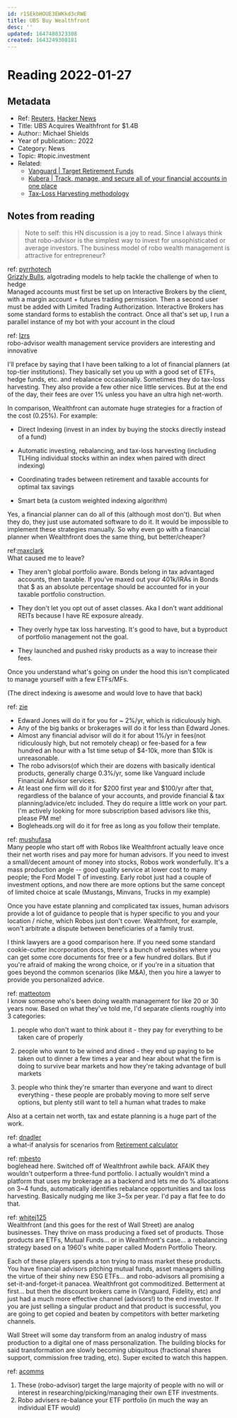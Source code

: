 ```yaml
---
id: r1SEkbHOUE3EWKkd3cRWE
title: UBS Buy Wealthfront
desc: ''
updated: 1647480323308
created: 1643249308181
---
```

# Reading 2022-01-27

## Metadata

- Ref: [Reuters](https://www.reuters.com/business/finance/ubs-buy-us-wealth-management-specialist-wealthfront-14-bln-2022-01-26/), [Hacker News](https://news.ycombinator.com/item?id=30088446)
- Title: UBS Acquires Wealthfront for $1.4B
- Author:: Michael Shields
- Year of publication:: 2022
- Category: News
- Topic: #topic.investment
- Related: 
  - [Vanguard | Target Retirement Funds](https://investor.vanguard.com/investment-products/mutual-funds/target-retirement-funds)
  - [Kubera | Track, manage, and secure all of your financial accounts in one place](https://www.kubera.com/)
  - [Tax-Loss Harvesting methodology](https://support.wealthfront.com/hc/en-us/articles/209348486-Tax-Loss-Harvesting)

## Notes from reading

> Note to self: this HN discussion is a joy to read. Since I always think that robo-advisor is the simplest way to invest for unsophisticated or average investors. The business model of robo wealth management is attractive for entrepreneur?

ref: [pyrrhotech](https://news.ycombinator.com/item?id=30089002)  
[Grizzly Bulls](https://grizzlybulls.com/), algotrading models to help tackle the challenge of when to hedge  
Managed accounts must first be set up on Interactive Brokers by the client, with a margin account + futures trading permission. Then a second user must be added with Limited Trading Authorization. Interactive Brokers has some standard forms to establish the contract. Once all that's set up, I run a parallel instance of my bot with your account in the cloud

ref: [Izrs](https://news.ycombinator.com/item?id=30090148)  
robo-advisor wealth management service providers are interesting and innovative

I'll preface by saying that I have been talking to a lot of financial planners (at top-tier institutions). They basically set you up with a good set of ETFs, hedge funds, etc. and rebalance occasionally. Sometimes they do tax-loss harvesting. They also provide a few other nice little services. But at the end of the day, their fees are over 1% unless you have an ultra high net-worth.

In comparison, Wealthfront can automate huge strategies for a fraction of the cost (0.25%). For example:

- Direct Indexing (invest in an index by buying the stocks directly instead of a fund)

- Automatic investing, rebalancing, and tax-loss harvesting (including TLHing individual stocks within an index when paired with direct indexing)

- Coordinating trades between retirement and taxable accounts for optimal tax savings

- Smart beta (a custom weighted indexing algorithm)

Yes, a financial planner can do all of this (although most don't). But when they do, they just use automated software to do it. It would be impossible to implement these strategies manually. So why even go with a financial planner when Wealthfront does the same thing, but better/cheaper?

ref:[maxclark](https://news.ycombinator.com/item?id=30091380)  
What caused me to leave?

- They aren't global portfolio aware. Bonds belong in tax advantaged accounts, then taxable. If you've maxed out your 401k/IRAs in Bonds that $ as an absolute percentage should be accounted for in your taxable portfolio construction.

- They don't let you opt out of asset classes. Aka I don't want additional REITs because I have RE exposure already.

- They overly hype tax loss harvesting. It's good to have, but a byproduct of portfolio management not the goal.

- They launched and pushed risky products as a way to increase their fees.

Once you understand what's going on under the hood this isn't complicated to manage yourself with a few ETFs/MFs.

(The direct indexing is awesome and would love to have that back)

ref: [zie](https://news.ycombinator.com/item?id=30091787)
- Edward Jones will do it for you for ~ 2%/yr, which is ridiculously high.
- Any of the big banks or brokerages will do it for less than Edward Jones.
- Almost any financial advisor will do it for about 1%/yr in fees(not ridiculously high, but not remotely cheap) or fee-based for a few hundred an hour with a 1st time setup of $4-10k, more than $10k is unreasonable.
- The robo advisors(of which their are dozens with basically identical products, generally charge 0.3%/yr, some like Vanguard include Financial Advisor services.
- At least one firm will do it for $200 first year and $100/yr after that, regardless of the balance of your accounts, and provide financial & tax planning/advice/etc included. They do require a little work on your part. I'm actively looking for more subscription based advisors like this, please PM me!
- Bogleheads.org will do it for free as long as you follow their template.

ref: [mushufasa](https://news.ycombinator.com/item?id=30090338)  
Many people who start off with Robos like Wealthfront actually leave once their net worth rises and pay more for human advisors.
If you need to invest a small/decent amount of money into stocks, Robos work wonderfully. It's a mass production angle -- good quality service at lower cost to many people; the Ford Model T of investing. Early robot just had a couple of investment options, and now there are more options but the same concept of limited choice at scale (Mustangs, Minvans, Trucks in my example)

Once you have estate planning and complicated tax issues, human advisors provide a lot of guidance to people that is hyper specific to you and your location / niche, which Robos just don't cover. Wealthfront, for example, won't arbitrate a dispute between beneficiaries of a family trust.

I think lawyers are a good comparison here. If you need some standard cookie-cutter incorporation docs, there's a bunch of websites where you can get some core documents for free or a few hundred dollars. But if you're afraid of making the wrong choice, or if you're in a situation that goes beyond the common scenarios (like M&A), then you hire a lawyer to provide you personalized advice.

ref: [matteotom](https://news.ycombinator.com/item?id=30090666)  
I know someone who's been doing wealth management for like 20 or 30 years now. Based on what they've told me, I'd separate clients roughly into 3 categories:
1. people who don't want to think about it - they pay for everything to be taken care of properly

2. people who want to be wined and dined - they end up paying to be taken out to dinner a few times a year and hear about what the firm is doing to survive bear markets and how they're taking advantage of bull markets

3. people who think they're smarter than everyone and want to direct everything - these people are probably moving to more self serve options, but plenty still want to tell a human what trades to make

Also at a certain net worth, tax and estate planning is a huge part of the work.

ref: [dnadler](https://news.ycombinator.com/item?id=30091940)  
a what-if analysis for scenarios from [Retirement calculator](https://lunchmodel.com/lmrc/scenario)

ref: [mbesto](https://news.ycombinator.com/item?id=30093079)  
boglehead here. Switched off of Wealthfront awhile back. AFAIK they wouldn't outperform a three-fund portfolio.
I actually wouldn't mind a platform that uses my brokerage as a backend and lets me do % allocations on 3~4 funds, automatically identifies rebalance opportunities and tax loss harvesting. Basically nudging me like 3~5x per year. I'd pay a flat fee to do that.

ref: [whitej125](https://news.ycombinator.com/item?id=30090127)  
Wealthfront (and this goes for the rest of Wall Street) are analog businesses.
They thrive on mass producing a fixed set of products. Those products are ETFs, Mutual Funds... or in Wealthfront's case... a rebalancing strategy based on a 1960's white paper called Modern Portfolio Theory.

Each of these players spends a ton trying to mass market these products. You have financial advisors pitching mutual funds, asset managers shilling the virtue of their shiny new ESG ETFs... and robo-advisors all promising a set-it-and-forget-it panacea. Wealthfront got commoditized. Betterment at first... but then the discount brokers came in (Vanguard, Fidelity, etc) and just had a much more effective channel (advisors!) to the end investor. If you are just selling a singular product and that product is successful, you are going to get copied and beaten by competitors with better marketing channels.

Wall Street will some day transform from an analog industry of mass production to a digital one of mass personalization. The building blocks for said transformation are slowly becoming ubiquitous (fractional shares support, commission free trading, etc). Super excited to watch this happen.

ref: [acomms](https://news.ycombinator.com/item?id=30089239)
1. These (robo-advisor) target the large majority of people with no will or interest in researching/picking/managing their own ETF investments. 
2. Robo advisers re-balance your ETF portfolio (in much the way an individual ETF would)

